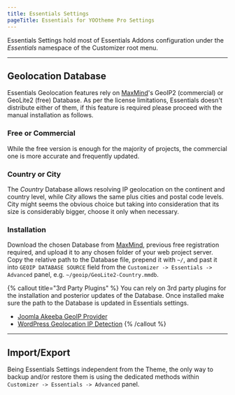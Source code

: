 ```yaml
---
title: Essentials Settings
pageTitle: Essentials for YOOtheme Pro Settings
---
```


Essentials Settings hold most of Essentials Addons configuration under the _Essentials_ namespace of the Customizer root menu.

---

## Geolocation Database

Essentials Geolocation features rely on [MaxMind](https://www.maxmind.com/en/geoip2-services-and-databases)'s GeoIP2 (commercial) or GeoLite2 (free) Database. As per the license limitations, Essentials doesn't distribute either of them, if this feature is required please proceed with the manual installation as follows.

### Free or Commercial

While the free version is enough for the majority of projects, the commercial one is more accurate and frequently updated.

### Country or City

The _Country_ Database allows resolving IP geolocation on the continent and country level, while _City_ allows the same plus cities and postal code levels. City might seems the obvious choice but taking into consideration that its size is considerably bigger, choose it only when necessary.

### Installation

Download the chosen Database from [MaxMind](https://www.maxmind.com/en/geoip2-services-and-database), previous free registration required, and upload it to any chosen folder of your web project server. Copy the relative path to the Database file, prepend it with `~/`, and past it into `GEOIP DATABASE SOURCE` field from the `Customizer -> Essentials -> Advanced` panel, e.g. `~/geoip/GeoLite2-Country.mmdb`.

{% callout title="3rd Party Plugins" %}
You can rely on 3rd party plugins for the installation and posterior updates of the Database. Once installed make sure the path to the Database is updated in Essentials settings.

- [Joomla Akeeba GeoIP Provider](https://www.akeeba.com/download/akgeoip.html)
- [WordPress Geolocation IP Detection](https://wordpress.org/plugins/geoip-detect/)
{% /callout %}

---

## Import/Export

Being Essentials Settings independent from the Theme, the only way to backup and/or restore them is using the dedicated methods within `Customizer -> Essentials -> Advanced` panel.
